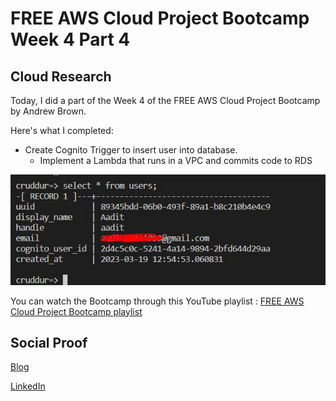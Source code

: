 # FREE AWS Cloud Project Bootcamp Week 4 Part 4

## Cloud Research

Today, I did a part of the Week 4 of the FREE AWS Cloud Project Bootcamp by Andrew Brown.

Here's what I completed:
- Create Cognito Trigger to insert user into database.
  - Implement a Lambda that runs in a VPC and commits code to RDS

![Screenshot](https://github.com/aaditunni/100DaysOfCloud/blob/main/Journey/077/day77.JPG)

You can watch the Bootcamp through this YouTube playlist : [FREE AWS Cloud Project Bootcamp playlist](https://youtube.com/playlist?list=PLBfufR7vyJJ7k25byhRXJldB5AiwgNnWv)


## Social Proof

[Blog](https://dev.to/aaditunni/free-aws-cloud-project-bootcamp-week-4-part-4-3lk9)

[LinkedIn](https://www.linkedin.com/posts/aaditunni_100daysofcloud-aws-cloud-activity-7042926872644456448-PfcO?utm_source=share&utm_medium=member_desktop)